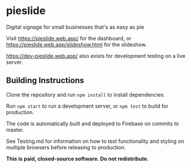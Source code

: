 # pieslide

Digital signage for small businesses that's as easy as pie

Visit https://pieslide.web.app/ for the dashboard, or https://pieslide.web.app/slideshow.html for the slideshow.

https://dev-pieslide.web.app/ also exists for development testing on a live server.

## Building Instructions

Clone the repository and run `npm install` to install dependencies.

Run `npm start` to run a development server, or `npm test` to build for production.

The code is automatically built and deployed to Firebase on commits to master.

See Testing.md for information on how to test functionality and styling on multiple browsers before releasing to production.

**This is paid, closed-source software. Do not redistribute.**
